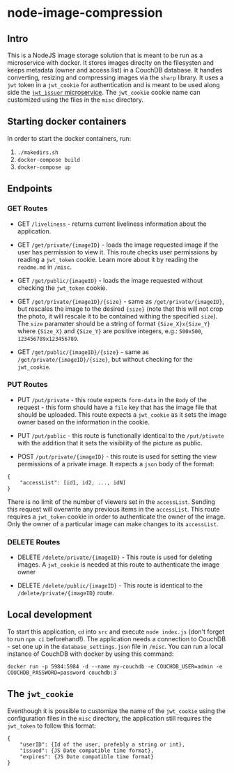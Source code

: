 # node-image-compression

## Intro
This is a NodeJS image storage solution that is meant to be run as a microservice with docker. It stores images direclty on the filesysten and keeps metadata (owner and access list) in a CouchDB database. It handles converting, resizing and compressing images via the `sharp` library. It uses a `jwt` token in a `jwt_cookie` for authentication and is meant to be used along side the [`jwt_issuer` microservice](https://github.com/justitsi/jwt_issuer_public). The `jwt_cookie` cookie name can customized using the files in the `misc` directory.

## Starting docker containers
In order to start the docker containers, run:
1. `./makedirs.sh`
2. `docker-compose build`
3. `docker-compose up`

## Endpoints
### GET Routes
* GET `/liveliness` - returns current liveliness information about the application.  

* GET `/get/private/{imageID}` - loads the image requested image if the user has permission to view it. This route checks user permissions by reading a `jwt_token` cookie. Learn more about it by reading the `readme.md` in `/misc`.  

* GET `/get/public/{imageID}` - loads the image requested without checking the `jwt_token` cookie.  

* GET `/get/private/{imageID}/{size}` - same as `/get/private/{imageID}`, but rescales the image to the desired `{size}` (note that this will not crop the photo, it will rescale it to be contained withing the specified `size`). The `size` paramater should be a string of format `{Size_X}x{Size_Y}` where `{Size_X}` and `{Size_Y}` are positive integers, e.g.: `500x500`, `123456789x123456789`.  

* GET `/get/public/{imageID}/{size}` - same as `/get/private/{imageID}/{size}`, but without checking for the `jwt_cookie`.  
### PUT Routes
* PUT `/put/private` - this route expects `form-data` in the `Body` of the request - this form should have a `file` key that has the image file that should be uploaded. This route expects a `jwt_cookie` as it sets the image owner based on the information in the cookie.

* PUT `/put/public` - this route is functionally identical to the `/put/ptivate` with the addition that it sets the visibility of the picture as public.

* POST `/put/private/{imageID}` - this route is used for setting the view permissions of a private image. It expects a `json` body of the format:  
```
{
	"accessList": [id1, id2, ..., idN]
}
```
There is no limit of the number of viewers set in the `accessList`. Sending this request will overwrite any previous items in the `accessList`. This route requires a `jwt_token` cookie in order to authenticate the owner of the image. Only the owner of a particular image can make changes to its `accessList`.  
### DELETE Routes
* DELETE `/delete/private/{imageID}` - This route is used for deleting images. A `jwt_cookie` is needed at this route to authenticate the image owner

* DELETE `/delete/public/{imageID}` - This route is identical to the `/delete/private/{imageID}` route.


## Local development

To start this application, `cd` into `src` and execute `node index.js` (don't forget to run `npm ci` beforehand!). The application needs a connection to CouchDB - set one up in the `database_settings.json` file in `/misc`. You can run a local instance of CouchDB with docker by using this command:

```
docker run -p 5984:5984 -d --name my-couchdb -e COUCHDB_USER=admin -e COUCHDB_PASSWORD=password couchdb:3
```

## The `jwt_cookie`
Eventhough it is possible to customize the name of the `jwt_cookie` using the configuration files in the `misc` directory, the application still requires the `jwt_token` to follow this format:
```
{
	"userID": {Id of the user, prefebly a string or int},
	"issued": {JS Date compatible time format},
	"expires": {JS Date compatible time format}
}
```
